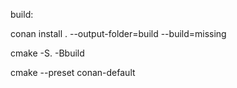 build:

conan install . --output-folder=build --build=missing

cmake -S. -Bbuild

cmake --preset conan-default
